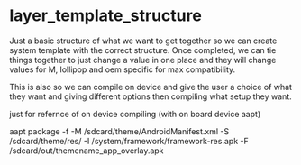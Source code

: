 # layer_template_structure

Just a basic structure of what we want to get together so we can create system template with the correct structure.
Once completed, we can tie things together to just change a value in one place and they will change values for M, lollipop and oem specific for max compatibility.

This is also so we can compile on device and give the user a choice of what they want and giving different options then compiling what setup they want.


just for refernce of on device compiling (with on board device aapt)

aapt package -f -M /sdcard/theme/AndroidManifest.xml -S /sdcard/theme/res/ -I /system/framework/framework-res.apk -F /sdcard/out/themename_app_overlay.apk